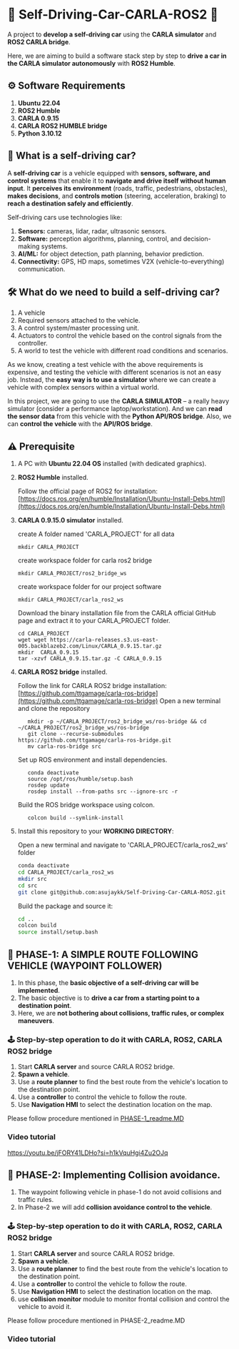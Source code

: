# 🚗 Self-Driving-Car-CARLA-ROS2 🚀
A project to **develop a self-driving car** using the **CARLA simulator** and **ROS2 CARLA bridge**.

Here, we are aiming to build a software stack step by step to **drive a car in the CARLA simulator autonomously** with **ROS2 Humble**.

## ⚙️ Software Requirements
1.  **Ubuntu 22.04**
2.  **ROS2 Humble**
3.  **CARLA 0.9.15**
4.  **CARLA ROS2 HUMBLE bridge**
5.  **Python 3.10.12**

## 🤔 What is a self-driving car?

A **self-driving car** is a vehicle equipped with **sensors, software, and control systems** that enable it to **navigate and drive itself without human input**.
It **perceives its environment** (roads, traffic, pedestrians, obstacles), **makes decisions**, and **controls motion** (steering, acceleration, braking) to **reach a destination safely and efficiently**.

Self-driving cars use technologies like:
1.  **Sensors:** cameras, lidar, radar, ultrasonic sensors.
2.  **Software:** perception algorithms, planning, control, and decision-making systems.
3.  **AI/ML:** for object detection, path planning, behavior prediction.
4.  **Connectivity:** GPS, HD maps, sometimes V2X (vehicle-to-everything) communication.


## 🛠️ What do we need to build a self-driving car?
1.  A vehicle
2.  Required sensors attached to the vehicle.
3.  A control system/master processing unit.
4.  Actuators to control the vehicle based on the control signals from the controller.
5.  A world to test the vehicle with different road conditions and scenarios.

As we know, creating a test vehicle with the above requirements is expensive, and testing the vehicle with different scenarios is not an easy job.
Instead, the **easy way is to use a simulator** where we can create a vehicle with complex sensors within a virtual world.

In this project, we are going to use the **CARLA SIMULATOR** – a really heavy simulator (consider a performance laptop/workstation).
And we can **read the sensor data** from this vehicle with the **Python API/ROS bridge**.
Also, we can **control the vehicle** with the **API/ROS bridge**.

## ⚠️ Prerequisite
1.  A PC with **Ubuntu 22.04 OS** installed (with dedicated graphics).
2.  **ROS2 Humble** installed.

    Follow the official page of ROS2 for installation: [https://docs.ros.org/en/humble/Installation/Ubuntu-Install-Debs.html](https://docs.ros.org/en/humble/Installation/Ubuntu-Install-Debs.html)
4.  **CARLA 0.9.15.0 simulator** installed.

    create A folder named 'CARLA_PROJECT' for all data
    
        mkdir CARLA_PROJECT
    create workspace folder for carla ros2 bridge

        mkdir CARLA_PROJECT/ros2_bridge_ws
    create workspace folder for our project software

        mkdir CARLA_PROJECT/carla_ros2_ws
    
    Download the binary installation file from the CARLA official GitHub page and extract it to your CARLA_PROJECT folder.

        cd CARLA_PROJECT
        wget wget https://carla-releases.s3.us-east-005.backblazeb2.com/Linux/CARLA_0.9.15.tar.gz
        mkdir  CARLA_0.9.15 
        tar -xzvf CARLA_0.9.15.tar.gz -C CARLA_0.9.15
   
    
6.  **CARLA ROS2 bridge** installed.

    Follow the link for CARLA ROS2 bridge installation: [https://github.com/ttgamage/carla-ros-bridge](https://github.com/ttgamage/carla-ros-bridge)
    Open a new terminal and clone the repository

           mkdir -p ~/CARLA_PROJECT/ros2_bridge_ws/ros-bridge && cd ~/CARLA_PROJECT/ros2_bridge_ws/ros-bridge
           git clone --recurse-submodules https://github.com/ttgamage/carla-ros-bridge.git
           mv carla-ros-bridge src
    Set up ROS environment and install dependencies.

           conda deactivate
           source /opt/ros/humble/setup.bash
           rosdep update
           rosdep install --from-paths src --ignore-src -r
    Build the ROS bridge workspace using colcon.
  
           colcon build --symlink-install
8.  Install this repository to your **WORKING DIRECTORY**:
   
    Open a new terminal and navigate to 'CARLA_PROJECT/carla_ros2_ws' folder
    ```bash
    conda deactivate
    cd CARLA_PROJECT/carla_ros2_ws
    mkdir src
    cd src
    git clone git@github.com:asujaykk/Self-Driving-Car-CARLA-ROS2.git
    
    ```
    Build the package and source it:

    ```bash
    cd ..
    colcon build
    source install/setup.bash
    ```



## 🚦 PHASE-1: A SIMPLE ROUTE FOLLOWING VEHICLE (WAYPOINT FOLLOWER)
1.  In this phase, the **basic objective of a self-driving car will be implemented**.
2.  The basic objective is to **drive a car from a starting point to a destination point**.
3.  Here, we are **not bothering about collisions, traffic rules, or complex maneuvers**.

### 🕹️ Step-by-step operation to do it with CARLA, ROS2, CARLA ROS2 bridge
1.  Start **CARLA server** and source  CARLA ROS2 bridge. 
2.  **Spawn a vehicle**.
3.  Use a **route planner** to find the best route from the vehicle's location to the destination point.
4.  Use a **controller** to control the vehicle to follow the route.
5.  Use **Navigation HMI** to select the destination location on the map.

Please follow procedure mentioned in [PHASE-1_readme.MD](https://github.com/asujaykk/Self-Driving-Car-CARLA-ROS2/blob/main/PHASE-1_readme.MD)

### Video tutorial
https://youtu.be/jFORY41LDHo?si=h1kVquHgi4Zu2OJq


## 🚦 PHASE-2: Implementing Collision avoidance.
1.  The waypoint following vehicle in phase-1 do not avoid collisions and traffic rules.
2.  In Phase-2 we will add **collision avoidance control to the vehicle**.

### 🕹️ Step-by-step operation to do it with CARLA, ROS2, CARLA ROS2 bridge
1.  Start **CARLA server** and source  CARLA ROS2 bridge. 
2.  **Spawn a vehicle**.
3.  Use a **route planner** to find the best route from the vehicle's location to the destination point.
4.  Use a **controller** to control the vehicle to follow the route.
5.  Use **Navigation HMI** to select the destination location on the map.
6.  use **collision monitor** module to monitor frontal collision and control the vehicle to avoid it.

Please follow procedure mentioned in PHASE-2_readme.MD

### Video tutorial

